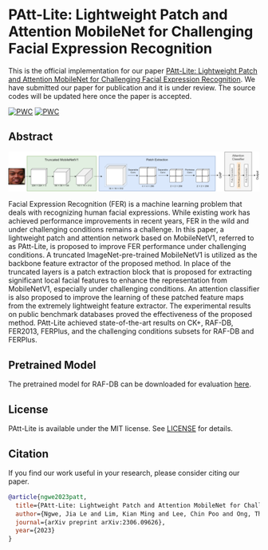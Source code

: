 # PAtt-Lite: Lightweight Patch and Attention MobileNet for Challenging Facial Expression Recognition
This is the official implementation for our paper [PAtt-Lite: Lightweight Patch and Attention MobileNet for Challenging Facial Expression Recognition](https://arxiv.org/pdf/2306.09626.pdf). We have submitted our paper for publication and it is under review. The source codes will be updated here once the paper is accepted. 

[![PWC](https://img.shields.io/endpoint.svg?url=https://paperswithcode.com/badge/patt-lite-lightweight-patch-and-attention/facial-expression-recognition-on-raf-db)](https://paperswithcode.com/sota/facial-expression-recognition-on-raf-db?p=patt-lite-lightweight-patch-and-attention)
[![PWC](https://img.shields.io/endpoint.svg?url=https://paperswithcode.com/badge/patt-lite-lightweight-patch-and-attention/facial-expression-recognition-on-fer-1)](https://paperswithcode.com/sota/facial-expression-recognition-on-fer-1?p=patt-lite-lightweight-patch-and-attention)


## Abstract
![architecture](architecture.png)

Facial Expression Recognition (FER) is a machine learning problem that deals with recognizing human facial expressions. While existing work has achieved performance improvements in recent years, FER in the wild and under challenging conditions remains a challenge. In this paper, a lightweight patch and attention network based on MobileNetV1, referred to as PAtt-Lite, is proposed to improve FER performance under challenging conditions. A truncated ImageNet-pre-trained MobileNetV1 is utilized as the backbone feature extractor of the proposed method. In place of the truncated layers is a patch extraction block that is proposed for extracting significant local facial features to enhance the representation from MobileNetV1, especially under challenging conditions. An attention classifier is also proposed to improve the learning of these patched feature maps from the extremely lightweight feature extractor. The experimental results on public benchmark databases proved the effectiveness of the proposed method. PAtt-Lite achieved state-of-the-art results on CK+, RAF-DB, FER2013, FERPlus, and the challenging conditions subsets for RAF-DB and FERPlus. 

## Pretrained Model
The pretrained model for RAF-DB can be downloaded for evaluation [here](/checkpoints/rafdb.keras). 

## License
PAtt-Lite is available under the MIT license. See [LICENSE](LICENSE) for details. 

## Citation
If you find our work useful in your research, please consider citing our paper. 
```bibtex
@article{ngwe2023patt,
  title={PAtt-Lite: Lightweight Patch and Attention MobileNet for Challenging Facial Expression Recognition},
  author={Ngwe, Jia Le and Lim, Kian Ming and Lee, Chin Poo and Ong, Thian Song},
  journal={arXiv preprint arXiv:2306.09626},
  year={2023}
}
```
